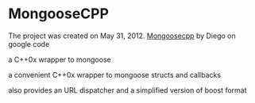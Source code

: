 # MongooseCPP

The project was created on May 31, 2012. [Mongoosecpp](https://code.google.com/archive/p/mongoosecpp/) by Diego on google code


a C++0x wrapper to mongoose

a convenient C++0x wrapper to mongoose structs and callbacks

also provides an URL dispatcher and a simplified version of boost format
